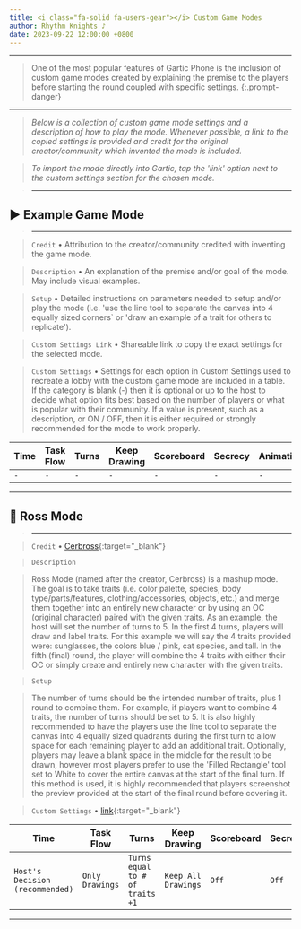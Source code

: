 ```yaml
---
title: <i class="fa-solid fa-users-gear"></i> Custom Game Modes
author: Rhythm Knights ♪
date: 2023-09-22 12:00:00 +0800
---
```


***

> One of the most popular features of Gartic Phone is the inclusion of custom game modes created by explaining the premise to the players before starting the round coupled with specific settings.
{:.prompt-danger}

***

> _Below is a collection of custom game mode settings and a description of how to play the mode. Whenever possible, a link to the copied settings is provided and credit for the original creator/community which invented the mode is included._ 

> _To import the mode directly into Gartic, tap the 'link' option next to the custom settings section for the chosen mode._

> ***

## ▶️ Example Game Mode

> ***

> ```Credit``` • Attribution to the creator/community credited with inventing the game mode.

> ```Description``` • An explanation of the premise and/or goal of the mode. May include visual examples.

> ```Setup``` • Detailed instructions on parameters needed to setup and/or play the mode (i.e. 'use the line tool to separate the canvas into 4 equally sized corners` or 'draw an example of a trait for others to replicate').

> ```Custom Settings Link``` • Shareable link to copy the exact settings for the selected mode.

> ```Custom Settings``` • Settings for each option in Custom Settings used to recreate a lobby with the custom game mode are included in a table. If the category is blank (-) then it is optional or up to the host to decide what option fits best based on the number of players or what is popular with their community. If a value is present, such as a description, or ON / OFF, then it is either required or strongly recommended for the mode to work properly. 

| Time | Task Flow | Turns |  Keep Drawing | Scoreboard | Secrecy | Animation | 
| --- | --- | --- | --- | --- | --- | --- |
| `-` | `-` | `-` | `-` | `-` | `-` | `-` |

***

## 🔗 Ross Mode

> ***

> `Credit` • [Cerbross](https://www.twitch.tv/cerbross){:target="_blank"}

> `Description`

> Ross Mode (named after the creator, Cerbross) is a mashup mode. The goal is to take traits (i.e. color palette, species, body type/parts/features, clothing/accessories, objects, etc.) and merge them together into an entirely new character or by using an OC (original character) paired with the given traits. As an example, the host will set the number of turns to 5. In the first 4 turns, players will draw and label traits. For this example we will say the 4 traits provided were: sunglasses, the colors blue / pink, cat species, and tall. In the fifth (final) round, the player will combine the 4 traits with either their OC or simply create and entirely new character with the given traits.

> `Setup`

> The number of turns should be the intended number of traits, plus 1 round to combine them. For example, if players want to combine 4 traits, the number of turns should be set to 5. It is also highly recommended to have the players use the line tool to separate the canvas into 4 equally sized quadrants during the first turn to allow space for each remaining player to add an additional trait. Optionally, players may leave a blank space in the middle for the result to be drawn, however most players prefer to use the 'Filled Rectangle' tool set to White to cover the entire canvas at the start of the final turn. If this method is used, it is highly recommended that players screenshot the preview provided at the start of the final round before covering it.

> `Custom Settings` • [link](https://garticphone.com/?m=7372121){:target="_blank"}

| Time | Task Flow | Turns |  Keep Drawing | Scoreboard | Secrecy | Animation | 
| ------------- | ------------- | ------------- | ------------- | ------------- | ------------- | ------------- |
| `Host's Decision (recommended)` | `Only Drawings` | `Turns equal to # of traits +1` | `Keep All Drawings` | `Off` | `Off` | `Off` |

***
